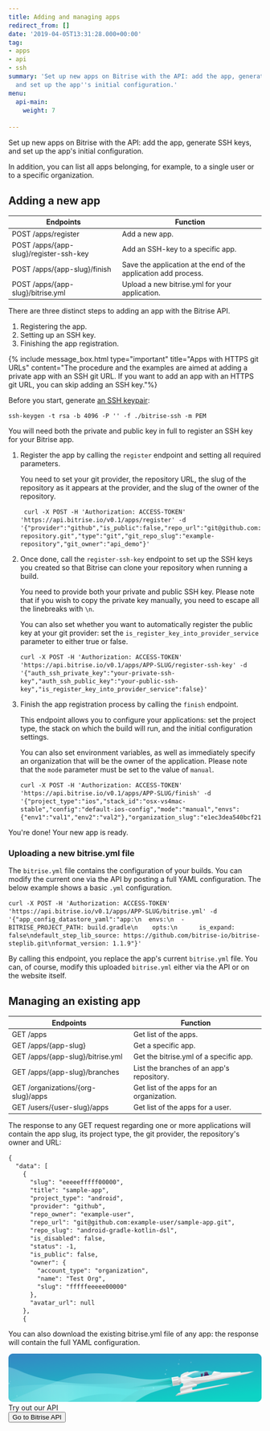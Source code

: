 ```yaml
---
title: Adding and managing apps
redirect_from: []
date: '2019-04-05T13:31:28.000+00:00'
tag:
- apps
- api
- ssh
summary: 'Set up new apps on Bitrise with the API: add the app, generate SSH keys,
  and set up the app''s initial configuration.'
menu:
  api-main:
    weight: 7

---
```

Set up new apps on Bitrise with the API: add the app, generate SSH keys, and set up the app's initial configuration.

In addition, you can list all apps belonging, for example, to a single user or to a specific organization.

## Adding a new app

| Endpoints | Function |
| --- | --- |
| POST /apps/register | Add a new app. |
| POST /apps/{app-slug}/register-ssh-key | Add an SSH-key to a specific app. |
| POST /apps/{app-slug}/finish | Save the application at the end of the application add process. |
| POST /apps/{app-slug}/bitrise.yml | Upload a new bitrise.yml for your application. |

There are three distinct steps to adding an app with the Bitrise API.

1. Registering the app.
2. Setting up an SSH key.
3. Finishing the app registration.

{% include message_box.html type="important" title="Apps with HTTPS git URLs" content="The procedure and the examples are aimed at adding a private app with an SSH git URL. If you want to add an app with an HTTPS git URL, you can skip adding an SSH key."%} 

Before you start, generate [an SSH keypair](/faq/how-to-generate-ssh-keypair/):

    ssh-keygen -t rsa -b 4096 -P '' -f ./bitrise-ssh -m PEM  
    
You will need both the private and public key in full to register an SSH key for your Bitrise app. 

1. Register the app by calling the `register` endpoint and setting all required parameters. 

	You need to set your git provider, the repository URL, the slug of the repository as it appears at the provider, and the slug of the owner of the repository.

	    curl -X POST -H 'Authorization: ACCESS-TOKEN' 'https://api.bitrise.io/v0.1/apps/register' -d '{"provider":"github","is_public":false,"repo_url":"git@github.com:api_demo/example-repository.git","type":"git","git_repo_slug":"example-repository","git_owner":"api_demo"}'

1. Once done, call the `register-ssh-key` endpoint to set up the SSH keys you created so that Bitrise can clone your repository when running a build. 

	You need to provide both your private and public SSH key. Please note that if you wish to copy the private key manually, you need to escape all the linebreaks with `\n`. 

	You can also set whether you want to automatically register the public key at your git provider: set the `is_register_key_into_provider_service` parameter to either true or false.

    ```
    curl -X POST -H 'Authorization: ACCESS-TOKEN' 'https://api.bitrise.io/v0.1/apps/APP-SLUG/register-ssh-key' -d '{"auth_ssh_private_key":"your-private-ssh-key","auth_ssh_public_key":"your-public-ssh-key","is_register_key_into_provider_service":false}'
    ```

1. Finish the app registration process by calling the `finish` endpoint. 
	
    This endpoint allows you to configure your applications: set the project type, the stack on which the build will run, and the initial configuration settings.

	You can also set environment variables, as well as immediately specify an organization that will be the owner of the application. Please note that the `mode` parameter must be set to the value of `manual`.

	```
    curl -X POST -H 'Authorization: ACCESS-TOKEN' 'https://api.bitrise.io/v0.1/apps/APP-SLUG/finish' -d '{"project_type":"ios","stack_id":"osx-vs4mac-stable","config":"default-ios-config","mode":"manual","envs":{"env1":"val1","env2":"val2"},"organization_slug":"e1ec3dea540bcf21"}'
    ```

You're done! Your new app is ready.

### Uploading a new bitrise.yml file

The `bitrise.yml` file contains the configuration of your builds. You can modify the current one via the API by posting a full YAML configuration. The below example shows a basic `.yml` configuration.

    curl -X POST -H 'Authorization: ACCESS-TOKEN' 'https://api.bitrise.io/v0.1/apps/APP-SLUG/bitrise.yml' -d '{"app_config_datastore_yaml":"app:\n  envs:\n  - BITRISE_PROJECT_PATH: build.gradle\n    opts:\n      is_expand: false\ndefault_step_lib_source: https://github.com/bitrise-io/bitrise-steplib.git\nformat_version: 1.1.9"}'

By calling this endpoint, you replace the app's current `bitrise.yml` file. You can, of course, modify this uploaded `bitrise.yml` either via the API or on the website itself.

## Managing an existing app

| Endpoints | Function |
| --- | --- |
| GET /apps | Get list of the apps. |
| GET /apps/{app-slug} | Get a specific app. |
| GET /apps/{app-slug}/bitrise.yml | Get the bitrise.yml of a specific app. |
| GET /apps/{app-slug}/branches | List the branches of an app's repository. |
| GET /organizations/{org-slug}/apps | Get list of the apps for an organization. |
| GET /users/{user-slug}/apps | Get list of the apps for a user. |

The response to any GET request regarding one or more applications will contain the app slug, its project type, the git provider, the repository's owner and URL:

    {
      "data": [
        {
          "slug": "eeeeefffff00000",
          "title": "sample-app",
          "project_type": "android",
          "provider": "github",
          "repo_owner": "example-user",
          "repo_url": "git@github.com:example-user/sample-app.git",
          "repo_slug": "android-gradle-kotlin-dsl",
          "is_disabled": false,
          "status": -1,
          "is_public": false,
          "owner": {
            "account_type": "organization",
            "name": "Test Org",
            "slug": "fffffeeeee00000"
          },
          "avatar_url": null
        },
        {

You can also download the existing bitrise.yml file of any app: the response will contain the full YAML configuration.

<div class="banner">
<img src="/assets/images/banner-bg-888x170.png" style="border: none;">
<div class="deploy-text">Try out our API</div>
<a target="_blank" href="https://api-docs.bitrise.io/#/"><button class="button">Go to Bitrise API</button></a>
</div>